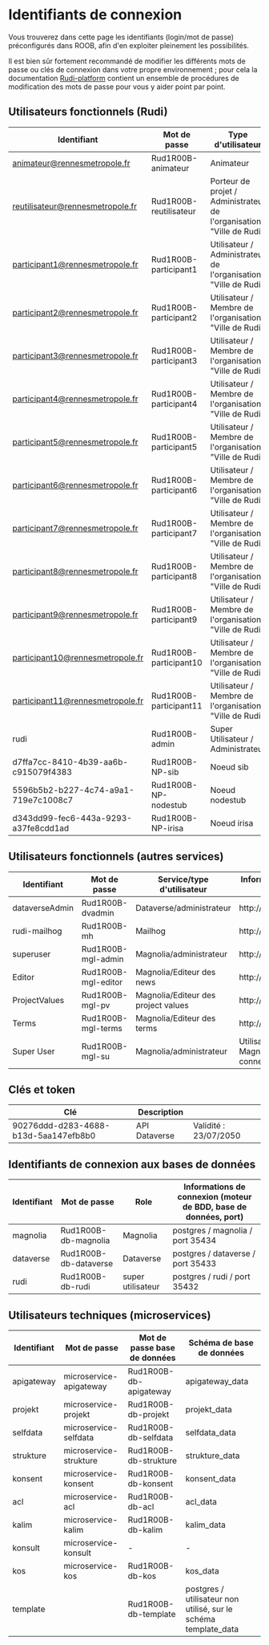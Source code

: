 # Identifiants de connexion

Vous trouverez dans cette page les identifiants (login/mot de passe) préconfigurés dans ROOB, afin d'en exploiter pleinement les possibilités.

Il est bien sûr fortement recommandé de modifier les différents mots de passe ou clés de connexion dans votre propre environnement ; pour cela la documentation [Rudi-platform](https://github.com/rudi-platform) contient un ensemble de procédures de modification des mots de passe pour vous y aider point par point.


## Utilisateurs fonctionnels (Rudi)

| Identifiant | Mot de passe | Type d'utilisateur |
| ----------- | ------------ | ------------------ |
| animateur@rennesmetropole.fr | Rud1R00B-animateur | Animateur |
| reutilisateur@rennesmetropole.fr | Rud1R00B-reutilisateur | Porteur de projet / Administrateur de l'organisation "Ville de Rudi" |
| participant1@rennesmetropole.fr | Rud1R00B-participant1 | Utilisateur / Administrateur de l'organisation "Ville de Rudi" |
| participant2@rennesmetropole.fr | Rud1R00B-participant2 | Utilisateur / Membre de l'organisation "Ville de Rudi" |
| participant3@rennesmetropole.fr | Rud1R00B-participant3 | Utilisateur / Membre de l'organisation "Ville de Rudi" |
| participant4@rennesmetropole.fr | Rud1R00B-participant4 | Utilisateur / Membre de l'organisation "Ville de Rudi" |
| participant5@rennesmetropole.fr | Rud1R00B-participant5 | Utilisateur / Membre de l'organisation "Ville de Rudi" |
| participant6@rennesmetropole.fr | Rud1R00B-participant6 | Utilisateur / Membre de l'organisation "Ville de Rudi" |
| participant7@rennesmetropole.fr | Rud1R00B-participant7 | Utilisateur / Membre de l'organisation "Ville de Rudi" |
| participant8@rennesmetropole.fr | Rud1R00B-participant8 | Utilisateur / Membre de l'organisation "Ville de Rudi" |
| participant9@rennesmetropole.fr | Rud1R00B-participant9 | Utilisateur / Membre de l'organisation "Ville de Rudi" |
| participant10@rennesmetropole.fr | Rud1R00B-participant10 | Utilisateur / Membre de l'organisation "Ville de Rudi" |
| participant11@rennesmetropole.fr | Rud1R00B-participant11 | Utilisateur / Membre de l'organisation "Ville de Rudi" |
| rudi | Rud1R00B-admin | Super Utilisateur / Administrateur |
| d7ffa7cc-8410-4b39-aa6b-c915079f4383 | Rud1R00B-NP-sib | Noeud sib |
| 5596b5b2-b227-4c74-a9a1-719e7c1008c7 | Rud1R00B-NP-nodestub | Noeud nodestub |
| d343dd99-fec6-443a-9293-a37fe8cdd1ad | Rud1R00B-NP-irisa | Noeud irisa |

## Utilisateurs fonctionnels (autres services)

| Identifiant | Mot de passe | Service/type d'utilisateur | Informations de connexion (URL du service) |
| ----------- | ------------ | --------------- | ---------------------------------------------- |
| dataverseAdmin | Rud1R00B-dvadmin | Dataverse/administrateur | http://dataverse.${base_dn}/ |
| rudi-mailhog | Rud1R00B-mh | Mailhog | http://rudi.${base_dn}:8025/ |
| superuser | Rud1R00B-mgl-admin | Magnolia/administrateur | http://magnolia.${base_dn}/ |
| Editor | Rud1R00B-mgl-editor | Magnolia/Editeur des news | http://magnolia.${base_dn}/ |
| ProjectValues | Rud1R00B-mgl-pv | Magnolia/Editeur des project values | http://magnolia.${base_dn}/ |
| Terms | Rud1R00B-mgl-terms | Magnolia/Editeur des terms | http://magnolia.${base_dn}/ |
| Super User | Rud1R00B-mgl-su | Magnolia/administrateur | Utilisateur technique Magnolia, sans doit de connexion à l'IHM |

## Clés et token

| Clé | Description | |
| ----------- | ------------ | - |
| 90276ddd-d283-4688-b13d-5aa147efb8b0 | API Dataverse | Validité : 23/07/2050 |

## Identifiants de connexion aux bases de données

| Identifiant | Mot de passe | Role | Informations de connexion (moteur de BDD, base de données, port) |
| ----------- | ------------ | --------------- | ---------------------------------------------- |
| magnolia | Rud1R00B-db-magnolia | Magnolia | postgres / magnolia / port 35434 |
| dataverse | Rud1R00B-db-dataverse | Dataverse | postgres / dataverse / port 35433 |
| rudi | Rud1R00B-db-rudi | super utilisateur | postgres / rudi / port 35432 |

## Utilisateurs techniques (microservices)

| Identifiant | Mot de passe | Mot de passe base de données | Schéma de base de données |
| ----------- | ------------ | ---------------------------- | ------------------------- |
| apigateway | microservice-apigateway | Rud1R00B-db-apigateway | apigateway_data |
| projekt | microservice-projekt | Rud1R00B-db-projekt | projekt_data |
| selfdata | microservice-selfdata | Rud1R00B-db-selfdata | selfdata_data |
| strukture | microservice-strukture | Rud1R00B-db-strukture | strukture_data |
| konsent | microservice-konsent | Rud1R00B-db-konsent | konsent_data |
| acl | microservice-acl | Rud1R00B-db-acl | acl_data |
| kalim | microservice-kalim | Rud1R00B-db-kalim | kalim_data |
| konsult | microservice-konsult | - | - |
| kos | microservice-kos | Rud1R00B-db-kos | kos_data |
| template | | Rud1R00B-db-template | postgres / utilisateur non utilisé, sur le schéma template_data |

